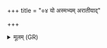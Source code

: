 +++
title = "०४ यो अस्मभ्यम् अरातीयाद्"

+++
<details><summary>मूलम् (GR)</summary>

यो अस्मभ्यम् अरातीयाद्  
यश् च नो द्वेषद् इज् जनः ।  
आमादः क्रव्यादो रिपूंस्  
तान् अग्ने सं दहा त्वम् ॥
</details>